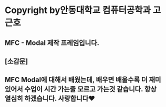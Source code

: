 # Copyright by안동대학교 컴퓨터공학과 고근호
## MFC - Modal 제작 프레임입니다.

## [소감문] 
## MFC Modal에 대해서 배웠는데, 배우면 배울수록 더 재미있어서 수업이 시간 가는줄 모르고 가는것 같습니다. 항상 열심히 하겠습니다. 사랑합니다♥
